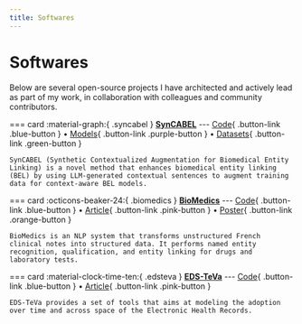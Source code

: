 ```yaml
---
title: Softwares
---
```

# Softwares

<style>
@media screen and (min-width: 24rem) {
    .md-typeset .card-set {
        grid-template-columns: repeat(auto-fit,minmax(24rem,1fr)) !important;
    }
}
.md-typeset .card-set h2 {
    display: flex;
    align-items: center;
    gap: 0.5rem;
}
/* Space the github stars to the right of the line
.md-typeset .card-set h2 > a:last-child {
    margin-left: auto;
} */
</style>

Below are several open-source projects I have architected and actively lead as part of my work, in collaboration with colleagues and community contributors.

=== card
    :material-graph:{ .syncabel } [**SynCABEL**](https://huggingface.co/collections/Aremaki/syncabel-6879464c408df85057979e13)
    ---
    [Code](https://github.com/Aremaki/SynCABEL){ .button-link .blue-button } • [Models](https://huggingface.co/collections/Aremaki/syncabel-6879464c408df85057979e13){ .button-link .purple-button } • [Datasets](https://huggingface.co/datasets/Aremaki/SynCABEL){ .button-link .green-button }

    SynCABEL (Synthetic Contextualized Augmentation for Biomedical Entity Linking) is a novel method that enhances biomedical entity linking (BEL) by using LLM-generated contextual sentences to augment training data for context-aware BEL models.

=== card
    :octicons-beaker-24:{ .biomedics } [**BioMedics**](https://github.com/Aremaki/BioMedics)
    ---
    [Code](https://github.com/Aremaki/BioMedics){ .button-link .blue-button } • [Article](https://medinform.jmir.org/2025/1/e68704){ .button-link .pink-button } • [Poster](/assets/files/2025_02_01_SaintMalo.pdf){ .button-link .orange-button }

    BioMedics is an NLP system that transforms unstructured French clinical notes into structured data. It performs named entity recognition, qualification, and entity linking for drugs and laboratory tests.

=== card
    :material-clock-time-ten:{ .edsteva } [**EDS-TeVa**](https://github.com/aphp/edsteva)
    ---
    [Code](https://github.com/aphp/edsteva){ .button-link .blue-button } • [Article](https://www.medrxiv.org/content/10.1101/2023.08.17.23294220v1){ .button-link .pink-button }

    EDS-TeVa provides a set of tools that aims at modeling the adoption over time and across space of the Electronic Health Records.
